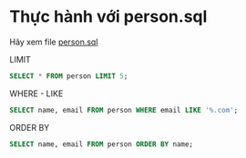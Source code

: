 # Thực hành với person.sql

Hãy xem file [person.sql](person.sql)

LIMIT
```sql
SELECT * FROM person LIMIT 5;
```

WHERE - LIKE
```sql
SELECT name, email FROM person WHERE email LIKE '%.com';
```

ORDER BY
```sql
SELECT name, email FROM person ORDER BY name;
```
